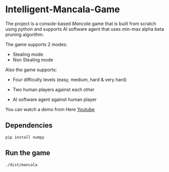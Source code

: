 # Intelligent-Mancala-Game

The project is a console-based *Mancala* game that is built from scratch using python and supports AI software agent that uses min-max alpha beta pruning algorithm.


The game supports 2 modes:
- Stealing mode
- Non Stealing mode

Also the game supports:
- Four difficulty levels (easy, medium, hard & very hard)

- Two human players against each other
- AI software agent against human player 

You can watch a demo from Here [Youtube](https://youtu.be/qIup0czJpj4)
## Dependencies

`pip install numpy `

## Run the game

`./dist/mancala`


